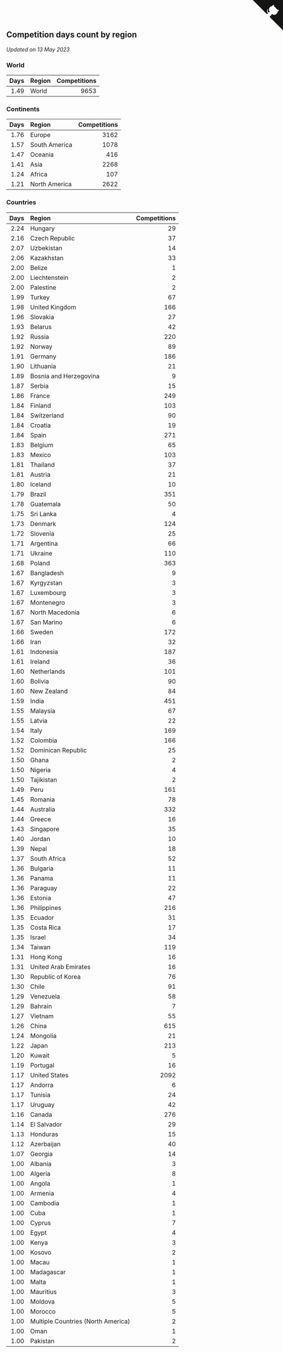 ## Competition days count by region

*Updated on 13 May 2023*


### World

| Days | Region | Competitions |
| ---: | :--- | ---: |
| 1.49 | World | 9653 |

### Continents

| Days | Region | Competitions |
| ---: | :--- | ---: |
| 1.76 | Europe | 3162 |
| 1.57 | South America | 1078 |
| 1.47 | Oceania | 416 |
| 1.41 | Asia | 2268 |
| 1.24 | Africa | 107 |
| 1.21 | North America | 2622 |

### Countries

| Days | Region | Competitions |
| ---: | :--- | ---: |
| 2.24 | Hungary | 29 |
| 2.16 | Czech Republic | 37 |
| 2.07 | Uzbekistan | 14 |
| 2.06 | Kazakhstan | 33 |
| 2.00 | Belize | 1 |
| 2.00 | Liechtenstein | 2 |
| 2.00 | Palestine | 2 |
| 1.99 | Turkey | 67 |
| 1.98 | United Kingdom | 166 |
| 1.96 | Slovakia | 27 |
| 1.93 | Belarus | 42 |
| 1.92 | Russia | 220 |
| 1.92 | Norway | 89 |
| 1.91 | Germany | 186 |
| 1.90 | Lithuania | 21 |
| 1.89 | Bosnia and Herzegovina | 9 |
| 1.87 | Serbia | 15 |
| 1.86 | France | 249 |
| 1.84 | Finland | 103 |
| 1.84 | Switzerland | 90 |
| 1.84 | Croatia | 19 |
| 1.84 | Spain | 271 |
| 1.83 | Belgium | 65 |
| 1.83 | Mexico | 103 |
| 1.81 | Thailand | 37 |
| 1.81 | Austria | 21 |
| 1.80 | Iceland | 10 |
| 1.79 | Brazil | 351 |
| 1.78 | Guatemala | 50 |
| 1.75 | Sri Lanka | 4 |
| 1.73 | Denmark | 124 |
| 1.72 | Slovenia | 25 |
| 1.71 | Argentina | 66 |
| 1.71 | Ukraine | 110 |
| 1.68 | Poland | 363 |
| 1.67 | Bangladesh | 9 |
| 1.67 | Kyrgyzstan | 3 |
| 1.67 | Luxembourg | 3 |
| 1.67 | Montenegro | 3 |
| 1.67 | North Macedonia | 6 |
| 1.67 | San Marino | 6 |
| 1.66 | Sweden | 172 |
| 1.66 | Iran | 32 |
| 1.61 | Indonesia | 187 |
| 1.61 | Ireland | 36 |
| 1.60 | Netherlands | 101 |
| 1.60 | Bolivia | 90 |
| 1.60 | New Zealand | 84 |
| 1.59 | India | 451 |
| 1.55 | Malaysia | 67 |
| 1.55 | Latvia | 22 |
| 1.54 | Italy | 169 |
| 1.52 | Colombia | 166 |
| 1.52 | Dominican Republic | 25 |
| 1.50 | Ghana | 2 |
| 1.50 | Nigeria | 4 |
| 1.50 | Tajikistan | 2 |
| 1.49 | Peru | 161 |
| 1.45 | Romania | 78 |
| 1.44 | Australia | 332 |
| 1.44 | Greece | 16 |
| 1.43 | Singapore | 35 |
| 1.40 | Jordan | 10 |
| 1.39 | Nepal | 18 |
| 1.37 | South Africa | 52 |
| 1.36 | Bulgaria | 11 |
| 1.36 | Panama | 11 |
| 1.36 | Paraguay | 22 |
| 1.36 | Estonia | 47 |
| 1.36 | Philippines | 216 |
| 1.35 | Ecuador | 31 |
| 1.35 | Costa Rica | 17 |
| 1.35 | Israel | 34 |
| 1.34 | Taiwan | 119 |
| 1.31 | Hong Kong | 16 |
| 1.31 | United Arab Emirates | 16 |
| 1.30 | Republic of Korea | 76 |
| 1.30 | Chile | 91 |
| 1.29 | Venezuela | 58 |
| 1.29 | Bahrain | 7 |
| 1.27 | Vietnam | 55 |
| 1.26 | China | 615 |
| 1.24 | Mongolia | 21 |
| 1.22 | Japan | 213 |
| 1.20 | Kuwait | 5 |
| 1.19 | Portugal | 16 |
| 1.17 | United States | 2092 |
| 1.17 | Andorra | 6 |
| 1.17 | Tunisia | 24 |
| 1.17 | Uruguay | 42 |
| 1.16 | Canada | 276 |
| 1.14 | El Salvador | 29 |
| 1.13 | Honduras | 15 |
| 1.12 | Azerbaijan | 40 |
| 1.07 | Georgia | 14 |
| 1.00 | Albania | 3 |
| 1.00 | Algeria | 8 |
| 1.00 | Angola | 1 |
| 1.00 | Armenia | 4 |
| 1.00 | Cambodia | 1 |
| 1.00 | Cuba | 1 |
| 1.00 | Cyprus | 7 |
| 1.00 | Egypt | 4 |
| 1.00 | Kenya | 3 |
| 1.00 | Kosovo | 2 |
| 1.00 | Macau | 1 |
| 1.00 | Madagascar | 1 |
| 1.00 | Malta | 1 |
| 1.00 | Mauritius | 3 |
| 1.00 | Moldova | 5 |
| 1.00 | Morocco | 5 |
| 1.00 | Multiple Countries (North America) | 2 |
| 1.00 | Oman | 1 |
| 1.00 | Pakistan | 2 |


<a href="https://github.com/jonatanklosko/wca_statistics" class="github-corner" aria-label="View source on Github"><svg width="80" height="80" viewBox="0 0 250 250" style="fill:#151513; color:#fff; position: absolute; top: 0; border: 0; right: 0;" aria-hidden="true"><path d="M0,0 L115,115 L130,115 L142,142 L250,250 L250,0 Z"></path><path d="M128.3,109.0 C113.8,99.7 119.0,89.6 119.0,89.6 C122.0,82.7 120.5,78.6 120.5,78.6 C119.2,72.0 123.4,76.3 123.4,76.3 C127.3,80.9 125.5,87.3 125.5,87.3 C122.9,97.6 130.6,101.9 134.4,103.2" fill="currentColor" style="transform-origin: 130px 106px;" class="octo-arm"></path><path d="M115.0,115.0 C114.9,115.1 118.7,116.5 119.8,115.4 L133.7,101.6 C136.9,99.2 139.9,98.4 142.2,98.6 C133.8,88.0 127.5,74.4 143.8,58.0 C148.5,53.4 154.0,51.2 159.7,51.0 C160.3,49.4 163.2,43.6 171.4,40.1 C171.4,40.1 176.1,42.5 178.8,56.2 C183.1,58.6 187.2,61.8 190.9,65.4 C194.5,69.0 197.7,73.2 200.1,77.6 C213.8,80.2 216.3,84.9 216.3,84.9 C212.7,93.1 206.9,96.0 205.4,96.6 C205.1,102.4 203.0,107.8 198.3,112.5 C181.9,128.9 168.3,122.5 157.7,114.1 C157.9,116.9 156.7,120.9 152.7,124.9 L141.0,136.5 C139.8,137.7 141.6,141.9 141.8,141.8 Z" fill="currentColor" class="octo-body"></path></svg></a><style>.github-corner:hover .octo-arm{animation:octocat-wave 560ms ease-in-out}@keyframes octocat-wave{0%,100%{transform:rotate(0)}20%,60%{transform:rotate(-25deg)}40%,80%{transform:rotate(10deg)}}@media (max-width:500px){.github-corner:hover .octo-arm{animation:none}.github-corner .octo-arm{animation:octocat-wave 560ms ease-in-out}}</style>
